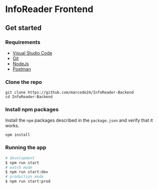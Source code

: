 # InfoReader Frontend

## Get started

### Requirements

- [Visual Studio Code](https://code.visualstudio.com/)
- [Git](https://git-scm.com/downloads)
- [NodeJs](https://nodejs.org/en/)
- [Postman](https://www.postman.com/)

### Clone the repo

```shell
git clone https://github.com/marcode24/InfoReader-Backend
cd InfoReader-Backend
```

### Install npm packages

Install the `npm` packages described in the `package.json` and verify that it works.

```shell
npm install
```

### Running the app

```bash
# development
$ npm run start
# watch mode
$ npm run start:dev
# production mode
$ npm run start:prod
```
